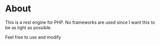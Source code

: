 # About

This is a rest engine for PHP.
No frameworks are used since I want this to be as light as possible.

Feel free to use and modify